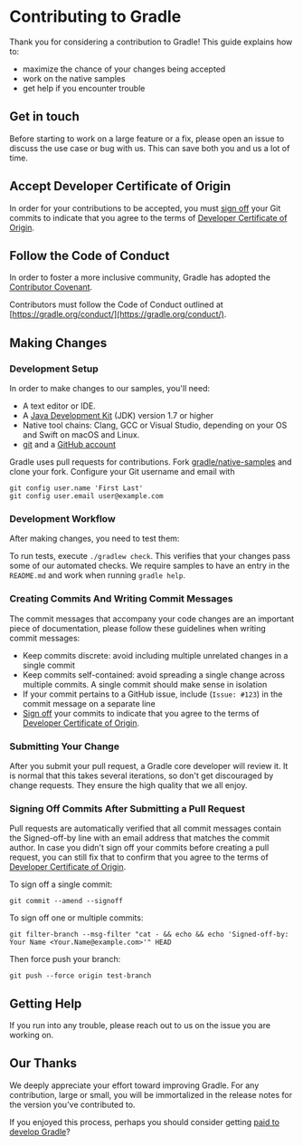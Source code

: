 # Contributing to Gradle
Thank you for considering a contribution to Gradle! This guide explains how to:

* maximize the chance of your changes being accepted
* work on the native samples
* get help if you encounter trouble

## Get in touch

Before starting to work on a large feature or a fix, please open an issue to discuss the use case or bug with us. This can save both you and us a lot of time.  

## Accept Developer Certificate of Origin

In order for your contributions to be accepted, you must [sign off](https://git-scm.com/docs/git-commit#git-commit---signoff) your Git commits to indicate that you agree to the terms of [Developer Certificate of Origin](https://developercertificate.org/).

## Follow the Code of Conduct

In order to foster a more inclusive community, Gradle has adopted the [Contributor Covenant](https://www.contributor-covenant.org/version/1/4/code-of-conduct/).

Contributors must follow the Code of Conduct outlined at [https://gradle.org/conduct/](https://gradle.org/conduct/).

## Making Changes

### Development Setup

In order to make changes to our samples, you'll need:

* A text editor or IDE. 
* A [Java Development Kit](http://www.oracle.com/technetwork/java/javase/downloads/index.html) (JDK) version 1.7 or higher
* Native tool chains: Clang, GCC or Visual Studio, depending on your OS and Swift on macOS and Linux.
* [git](https://git-scm.com/) and a [GitHub account](https://github.com/join)

Gradle uses pull requests for contributions. Fork [gradle/native-samples](https://github.com/gradle/native-samples) and clone your fork. Configure your Git username and email with

    git config user.name 'First Last'
    git config user.email user@example.com

### Development Workflow

After making changes, you need to test them:

To run tests, execute `./gradlew check`. This verifies that your changes pass some of our automated checks. We require samples to have an entry in the `README.md` and work when running `gradle help`.

### Creating Commits And Writing Commit Messages

The commit messages that accompany your code changes are an important piece of documentation, please follow these guidelines when writing commit messages:

* Keep commits discrete: avoid including multiple unrelated changes in a single commit
* Keep commits self-contained: avoid spreading a single change across multiple commits. A single commit should make sense in isolation
* If your commit pertains to a GitHub issue, include (`Issue: #123`) in the commit message on a separate line
* [Sign off](https://git-scm.com/docs/git-commit#git-commit---signoff) your commits to indicate that you agree to the terms of [Developer Certificate of Origin](https://developercertificate.org/).

### Submitting Your Change

After you submit your pull request, a Gradle core developer will review it. It is normal that this takes several iterations, so don't get discouraged by change requests. They ensure the high quality that we all enjoy.

### Signing Off Commits After Submitting a Pull Request

Pull requests are automatically verified that all commit messages contain the Signed-off-by line with an email address that matches the commit author. In case you didn't sign off your commits before creating a pull request, you can still fix that to confirm that you agree to the terms of [Developer Certificate of Origin](https://developercertificate.org/).

To sign off a single commit:

`git commit --amend --signoff`

To sign off one or multiple commits:

`git filter-branch --msg-filter "cat - && echo && echo 'Signed-off-by: Your Name <Your.Name@example.com>'" HEAD`

Then force push your branch:

`git push --force origin test-branch`

## Getting Help

If you run into any trouble, please reach out to us on the issue you are working on.

## Our Thanks

We deeply appreciate your effort toward improving Gradle. For any contribution, large or small, you will be immortalized in the release notes for the version you've contributed to.

If you enjoyed this process, perhaps you should consider getting [paid to develop Gradle](https://gradle.com/careers)?
